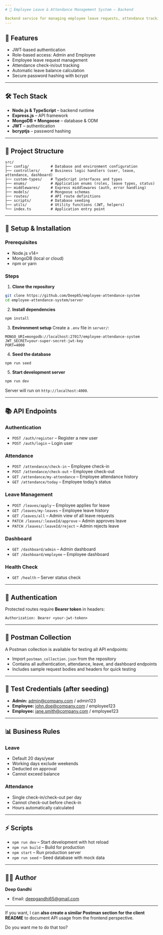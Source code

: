 ```yaml
---
# 🏢 Employee Leave & Attendance Management System – Backend

Backend service for managing employee leave requests, attendance tracking, and role-based access control. Built with **Node.js, Express, TypeScript, and MongoDB**.
---
```


## 🚀 Features

- JWT-based authentication
- Role-based access: Admin and Employee
- Employee leave request management
- Attendance check-in/out tracking
- Automatic leave balance calculation
- Secure password hashing with bcrypt

---

## 🛠️ Tech Stack

- **Node.js & TypeScript** – backend runtime
- **Express.js** – API framework
- **MongoDB + Mongoose** – database & ODM
- **JWT** – authentication
- **bcryptjs** – password hashing

---

## 📁 Project Structure

```
src/
├── config/          # Database and environment configuration
├── controllers/     # Business logic handlers (user, leave, attendance, dashboard)
├── custom-types/    # TypeScript interfaces and types
├── enums/           # Application enums (roles, leave types, status)
├── middlewares/     # Express middlewares (auth, error handling)
├── models/          # Mongoose schemas
├── routes/          # API route definitions
├── scripts/         # Database seeding
├── utils/           # Utility functions (JWT, helpers)
└── index.ts         # Application entry point
```

---

## 🔧 Setup & Installation

### Prerequisites

- Node.js v14+
- MongoDB (local or cloud)
- npm or yarn

### Steps

1. **Clone the repository**

```bash
git clone https://github.com/Deep65/employee-attendance-system
cd employee-attendance-system/server
```

2. **Install dependencies**

```bash
npm install
```

3. **Environment setup**
   Create a `.env` file in `server/`:

```env
MONGO_URI=mongodb://localhost:27017/employee-attendance-system
JWT_SECRET=your-super-secret-jwt-key
PORT=4000
```

4. **Seed the database**

```bash
npm run seed
```

5. **Start development server**

```bash
npm run dev
```

Server will run on `http://localhost:4000`.

---

## 📚 API Endpoints

### Authentication

- `POST /auth/register` – Register a new user
- `POST /auth/login` – Login user

### Attendance

- `POST /attendance/check-in` – Employee check-in
- `POST /attendance/check-out` – Employee check-out
- `GET /attendance/my-attendance` – Employee attendance history
- `GET /attendance/today` – Employee today’s status

### Leave Management

- `POST /leaves/apply` – Employee applies for leave
- `GET /leaves/my-leaves` – Employee leave history
- `GET /leaves/all` – Admin view of all leave requests
- `PATCH /leaves/:leaveId/approve` – Admin approves leave
- `PATCH /leaves/:leaveId/reject` – Admin rejects leave

### Dashboard

- `GET /dashboard/admin` – Admin dashboard
- `GET /dashboard/employee` – Employee dashboard

### Health Check

- `GET /health` – Server status check

---

## 🔐 Authentication

Protected routes require **Bearer token** in headers:

```
Authorization: Bearer <your-jwt-token>
```

---

## 🧰 Postman Collection

A Postman collection is available for testing all API endpoints:

- Import `postman_collection.json` from the repository
- Contains all authentication, attendance, leave, and dashboard endpoints
- Includes sample request bodies and headers for quick testing

---

## 👤 Test Credentials (after seeding)

- **Admin:** [admin@company.com](mailto:admin@company.com) / admin123
- **Employee:** [john.doe@company.com](mailto:john.doe@company.com) / employee123
- **Employee:** [jane.smith@company.com](mailto:jane.smith@company.com) / employee123

---

## 📊 Business Rules

### Leave

- Default 20 days/year
- Working days exclude weekends
- Deducted on approval
- Cannot exceed balance

### Attendance

- Single check-in/check-out per day
- Cannot check-out before check-in
- Hours automatically calculated

---

## ⚡ Scripts

- `npm run dev` – Start development with hot reload
- `npm run build` – Build for production
- `npm start` – Run production server
- `npm run seed` – Seed database with mock data

---

## 👨‍💻 Author

**Deep Gandhi**

- Email: [deepgandhi65@gmail.com](mailto:deepgandhi65@gmail.com)

---

If you want, I can **also create a similar Postman section for the client README** to document API usage from the frontend perspective.

Do you want me to do that too?
